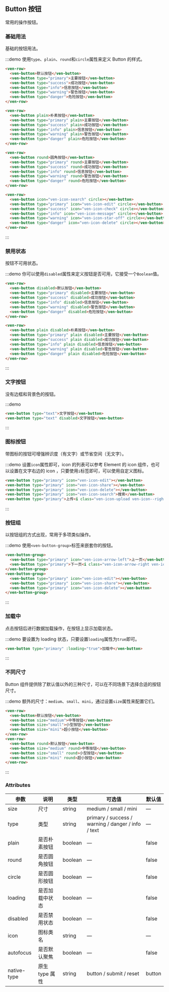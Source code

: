## Button 按钮
常用的操作按钮。

### 基础用法

基础的按钮用法。

:::demo 使用`type`、`plain`、`round`和`circle`属性来定义 Button 的样式。

```html
<ven-row>
  <ven-button>默认按钮</ven-button>
  <ven-button type="primary">主要按钮</ven-button>
  <ven-button type="success">成功按钮</ven-button>
  <ven-button type="info">信息按钮</ven-button>
  <ven-button type="warning">警告按钮</ven-button>
  <ven-button type="danger">危险按钮</ven-button>
</ven-row>

<ven-row>
  <ven-button plain>朴素按钮</ven-button>
  <ven-button type="primary" plain>主要按钮</ven-button>
  <ven-button type="success" plain>成功按钮</ven-button>
  <ven-button type="info" plain>信息按钮</ven-button>
  <ven-button type="warning" plain>警告按钮</ven-button>
  <ven-button type="danger" plain>危险按钮</ven-button>
</ven-row>

<ven-row>
  <ven-button round>圆角按钮</ven-button>
  <ven-button type="primary" round>主要按钮</ven-button>
  <ven-button type="success" round>成功按钮</ven-button>
  <ven-button type="info" round>信息按钮</ven-button>
  <ven-button type="warning" round>警告按钮</ven-button>
  <ven-button type="danger" round>危险按钮</ven-button>
</ven-row>

<ven-row>
  <ven-button icon="ven-icon-search" circle></ven-button>
  <ven-button type="primary" icon="ven-icon-edit" circle></ven-button>
  <ven-button type="success" icon="ven-icon-check" circle></ven-button>
  <ven-button type="info" icon="ven-icon-message" circle></ven-button>
  <ven-button type="warning" icon="ven-icon-star-off" circle></ven-button>
  <ven-button type="danger" icon="ven-icon-delete" circle></ven-button>
</ven-row>
```
:::

### 禁用状态

按钮不可用状态。

:::demo 你可以使用`disabled`属性来定义按钮是否可用，它接受一个`Boolean`值。

```html
<ven-row>
  <ven-button disabled>默认按钮</ven-button>
  <ven-button type="primary" disabled>主要按钮</ven-button>
  <ven-button type="success" disabled>成功按钮</ven-button>
  <ven-button type="info" disabled>信息按钮</ven-button>
  <ven-button type="warning" disabled>警告按钮</ven-button>
  <ven-button type="danger" disabled>危险按钮</ven-button>
</ven-row>

<ven-row>
  <ven-button plain disabled>朴素按钮</ven-button>
  <ven-button type="primary" plain disabled>主要按钮</ven-button>
  <ven-button type="success" plain disabled>成功按钮</ven-button>
  <ven-button type="info" plain disabled>信息按钮</ven-button>
  <ven-button type="warning" plain disabled>警告按钮</ven-button>
  <ven-button type="danger" plain disabled>危险按钮</ven-button>
</ven-row>
```
:::

### 文字按钮

没有边框和背景色的按钮。

:::demo
```html
<ven-button type="text">文字按钮</ven-button>
<ven-button type="text" disabled>文字按钮</ven-button>
```
:::

### 图标按钮

带图标的按钮可增强辨识度（有文字）或节省空间（无文字）。

:::demo 设置`icon`属性即可，icon 的列表可以参考 Element 的 icon 组件，也可以设置在文字右边的 icon ，只要使用`i`标签即可，可以使用自定义图标。

```html
<ven-button type="primary" icon="ven-icon-edit"></ven-button>
<ven-button type="primary" icon="ven-icon-share"></ven-button>
<ven-button type="primary" icon="ven-icon-delete"></ven-button>
<ven-button type="primary" icon="ven-icon-search">搜索</ven-button>
<ven-button type="primary">上传<i class="ven-icon-upload ven-icon--right"></i></ven-button>
```
:::

### 按钮组

以按钮组的方式出现，常用于多项类似操作。

:::demo 使用`<ven-button-group>`标签来嵌套你的按钮。

```html
<ven-button-group>
  <ven-button type="primary" icon="ven-icon-arrow-left">上一页</ven-button>
  <ven-button type="primary">下一页<i class="ven-icon-arrow-right ven-icon--right"></i></ven-button>
</ven-button-group>
<ven-button-group>
  <ven-button type="primary" icon="ven-icon-edit"></ven-button>
  <ven-button type="primary" icon="ven-icon-share"></ven-button>
  <ven-button type="primary" icon="ven-icon-delete"></ven-button>
</ven-button-group>
```
:::

### 加载中

点击按钮后进行数据加载操作，在按钮上显示加载状态。

:::demo 要设置为 loading 状态，只要设置`loading`属性为`true`即可。

```html
<ven-button type="primary" :loading="true">加载中</ven-button>
```
:::

### 不同尺寸

Button 组件提供除了默认值以外的三种尺寸，可以在不同场景下选择合适的按钮尺寸。

:::demo 额外的尺寸：`medium`、`small`、`mini`，通过设置`size`属性来配置它们。

```html
<ven-row>
  <ven-button>默认按钮</ven-button>
  <ven-button size="medium">中等按钮</ven-button>
  <ven-button size="small">小型按钮</ven-button>
  <ven-button size="mini">超小按钮</ven-button>
</ven-row>
<ven-row>
  <ven-button round>默认按钮</ven-button>
  <ven-button size="medium" round>中等按钮</ven-button>
  <ven-button size="small" round>小型按钮</ven-button>
  <ven-button size="mini" round>超小按钮</ven-button>
</ven-row>
```
:::

### Attributes
| 参数      | 说明    | 类型      | 可选值       | 默认值   |
|---------- |-------- |---------- |-------------  |-------- |
| size     | 尺寸   | string  |   medium / small / mini            |    —     |
| type     | 类型   | string    |   primary / success / warning / danger / info / text |     —    |
| plain     | 是否朴素按钮   | boolean    | — | false   |
| round     | 是否圆角按钮   | boolean    | — | false   |
| circle     | 是否圆形按钮   | boolean    | — | false   |
| loading     | 是否加载中状态   | boolean    | — | false   |
| disabled  | 是否禁用状态    | boolean   | —   | false   |
| icon  | 图标类名 | string   |  —  |  —  |
| autofocus  | 是否默认聚焦 | boolean   |  —  |  false  |
| native-type | 原生 type 属性 | string | button / submit / reset | button |
